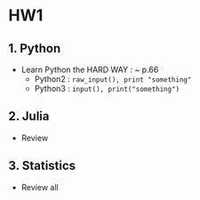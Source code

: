 # HW1

## 1. Python

* Learn Python the HARD WAY : ~ p.66
    * Python2 : `raw_input(), print "something"`
    * Python3 : `input(), print("something")`

## 2. Julia

* Review

## 3. Statistics

* Review all